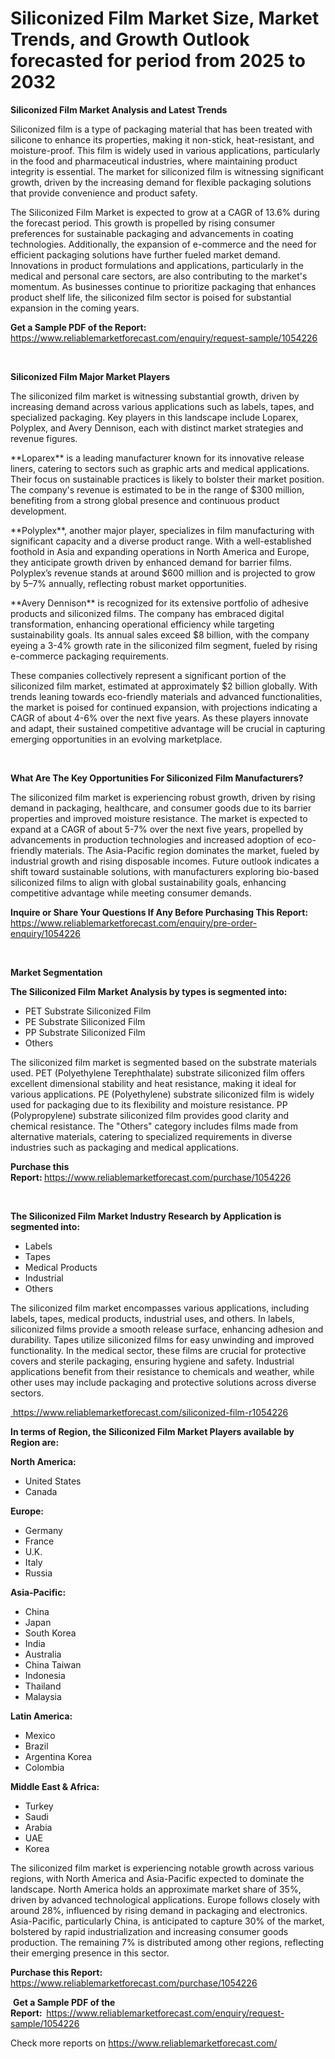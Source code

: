 <p><h1>Siliconized Film Market Size, Market Trends, and Growth Outlook forecasted for period from 2025 to 2032</h1></p><p><strong>Siliconized Film Market Analysis and Latest Trends</strong></p>
<p><p>Siliconized film is a type of packaging material that has been treated with silicone to enhance its properties, making it non-stick, heat-resistant, and moisture-proof. This film is widely used in various applications, particularly in the food and pharmaceutical industries, where maintaining product integrity is essential. The market for siliconized film is witnessing significant growth, driven by the increasing demand for flexible packaging solutions that provide convenience and product safety.</p><p>The Siliconized Film Market is expected to grow at a CAGR of 13.6% during the forecast period. This growth is propelled by rising consumer preferences for sustainable packaging and advancements in coating technologies. Additionally, the expansion of e-commerce and the need for efficient packaging solutions have further fueled market demand. Innovations in product formulations and applications, particularly in the medical and personal care sectors, are also contributing to the market's momentum. As businesses continue to prioritize packaging that enhances product shelf life, the siliconized film sector is poised for substantial expansion in the coming years.</p></p>
<p><strong>Get a Sample PDF of the Report:&nbsp;</strong> <a href="https://www.reliablemarketforecast.com/enquiry/request-sample/1054226?utm_campaign=2042&utm_medium=2&utm_source=Github&utm_content=ia&utm_term=30012025&utm_id=siliconized-film">https://www.reliablemarketforecast.com/enquiry/request-sample/1054226</a></p>
<p>&nbsp;</p>
<p><strong>Siliconized Film Major Market Players</strong></p>
<p><p>The siliconized film market is witnessing substantial growth, driven by increasing demand across various applications such as labels, tapes, and specialized packaging. Key players in this landscape include Loparex, Polyplex, and Avery Dennison, each with distinct market strategies and revenue figures.</p><p>**Loparex** is a leading manufacturer known for its innovative release liners, catering to sectors such as graphic arts and medical applications. Their focus on sustainable practices is likely to bolster their market position. The company's revenue is estimated to be in the range of $300 million, benefiting from a strong global presence and continuous product development.</p><p>**Polyplex**, another major player, specializes in film manufacturing with significant capacity and a diverse product range. With a well-established foothold in Asia and expanding operations in North America and Europe, they anticipate growth driven by enhanced demand for barrier films. Polyplex’s revenue stands at around $600 million and is projected to grow by 5–7% annually, reflecting robust market opportunities.</p><p>**Avery Dennison** is recognized for its extensive portfolio of adhesive products and siliconized films. The company has embraced digital transformation, enhancing operational efficiency while targeting sustainability goals. Its annual sales exceed $8 billion, with the company eyeing a 3-4% growth rate in the siliconized film segment, fueled by rising e-commerce packaging requirements.</p><p>These companies collectively represent a significant portion of the siliconized film market, estimated at approximately $2 billion globally. With trends leaning towards eco-friendly materials and advanced functionalities, the market is poised for continued expansion, with projections indicating a CAGR of about 4-6% over the next five years. As these players innovate and adapt, their sustained competitive advantage will be crucial in capturing emerging opportunities in an evolving marketplace.</p></p>
<p>&nbsp;</p>
<p><strong>What Are The Key Opportunities For Siliconized Film Manufacturers?</strong></p>
<p><p>The siliconized film market is experiencing robust growth, driven by rising demand in packaging, healthcare, and consumer goods due to its barrier properties and improved moisture resistance. The market is expected to expand at a CAGR of about 5-7% over the next five years, propelled by advancements in production technologies and increased adoption of eco-friendly materials. The Asia-Pacific region dominates the market, fueled by industrial growth and rising disposable incomes. Future outlook indicates a shift toward sustainable solutions, with manufacturers exploring bio-based siliconized films to align with global sustainability goals, enhancing competitive advantage while meeting consumer demands.</p></p>
<p><strong>Inquire or Share Your Questions If Any Before Purchasing This Report:</strong> <a href="https://www.reliablemarketforecast.com/enquiry/pre-order-enquiry/1054226?utm_campaign=2042&utm_medium=2&utm_source=Github&utm_content=ia&utm_term=30012025&utm_id=siliconized-film">https://www.reliablemarketforecast.com/enquiry/pre-order-enquiry/1054226</a></p>
<p>&nbsp;</p>
<p><strong>Market Segmentation</strong></p>
<p><strong>The Siliconized Film Market Analysis by types is segmented into:</strong></p>
<p><ul><li>PET Substrate Siliconized Film</li><li>PE Substrate Siliconized Film</li><li>PP Substrate Siliconized Film</li><li>Others</li></ul></p>
<p><p>The siliconized film market is segmented based on the substrate materials used. PET (Polyethylene Terephthalate) substrate siliconized film offers excellent dimensional stability and heat resistance, making it ideal for various applications. PE (Polyethylene) substrate siliconized film is widely used for packaging due to its flexibility and moisture resistance. PP (Polypropylene) substrate siliconized film provides good clarity and chemical resistance. The "Others" category includes films made from alternative materials, catering to specialized requirements in diverse industries such as packaging and medical applications.</p></p>
<p><strong>Purchase this Report:&nbsp;</strong><a href="https://www.reliablemarketforecast.com/purchase/1054226?utm_campaign=2042&utm_medium=2&utm_source=Github&utm_content=ia&utm_term=30012025&utm_id=siliconized-film">https://www.reliablemarketforecast.com/purchase/1054226</a></p>
<p>&nbsp;</p>
<p><strong>The Siliconized Film Market Industry Research by Application is segmented into:</strong></p>
<p><ul><li>Labels</li><li>Tapes</li><li>Medical Products</li><li>Industrial</li><li>Others</li></ul></p>
<p><p>The siliconized film market encompasses various applications, including labels, tapes, medical products, industrial uses, and others. In labels, siliconized films provide a smooth release surface, enhancing adhesion and durability. Tapes utilize siliconized films for easy unwinding and improved functionality. In the medical sector, these films are crucial for protective covers and sterile packaging, ensuring hygiene and safety. Industrial applications benefit from their resistance to chemicals and weather, while other uses may include packaging and protective solutions across diverse sectors.</p></p>
<p><a href="https://www.reliablemarketforecast.com/siliconized-film-r1054226?utm_campaign=2042&utm_medium=2&utm_source=Github&utm_content=ia&utm_term=30012025&utm_id=siliconized-film">&nbsp;https://www.reliablemarketforecast.com/siliconized-film-r1054226</a></p>
<p><strong>In terms of Region, the Siliconized Film Market Players available by Region are:</strong></p>
<p>
    <p> <strong> North America: </strong>
        <ul>
            <li>United States</li>
            <li>Canada</li>
        </ul>
        </p> 
    <p> <strong> Europe: </strong>
        <ul>
            <li>Germany</li>
            <li>France</li>
            <li>U.K.</li>
            <li>Italy</li>
            <li>Russia</li>
        </ul>
        </p> 
    <p> <strong> Asia-Pacific: </strong>
        <ul>
            <li>China</li>
            <li>Japan</li>
            <li>South Korea</li>
            <li>India</li>
            <li>Australia</li>
            <li>China Taiwan</li>
            <li>Indonesia</li>
            <li>Thailand</li>
            <li>Malaysia</li>
        </ul>
        </p> 
    <p> <strong> Latin America: </strong>
        <ul>
            <li>Mexico</li>
            <li>Brazil</li>
            <li>Argentina Korea</li>
            <li>Colombia</li>
        </ul>
        </p> 
    <p> <strong> Middle East & Africa: </strong>
        <ul>
            <li>Turkey</li>
            <li>Saudi</li>
            <li>Arabia</li>
            <li>UAE</li>
            <li>Korea</li>
        </ul>
    </p>
    </p>
<p><p>The siliconized film market is experiencing notable growth across various regions, with North America and Asia-Pacific expected to dominate the landscape. North America holds an approximate market share of 35%, driven by advanced technological applications. Europe follows closely with around 28%, influenced by rising demand in packaging and electronics. Asia-Pacific, particularly China, is anticipated to capture 30% of the market, bolstered by rapid industrialization and increasing consumer goods production. The remaining 7% is distributed among other regions, reflecting their emerging presence in this sector.</p></p>
<p><strong>Purchase this Report: </strong><a href="https://www.reliablemarketforecast.com/purchase/1054226?utm_campaign=2042&utm_medium=2&utm_source=Github&utm_content=ia&utm_term=30012025&utm_id=siliconized-film">https://www.reliablemarketforecast.com/purchase/1054226</a></p>
<p>&nbsp;<strong>Get a Sample PDF of the Report:&nbsp;&nbsp;</strong><a href="https://www.reliablemarketforecast.com/enquiry/request-sample/1054226?utm_campaign=2042&utm_medium=2&utm_source=Github&utm_content=ia&utm_term=30012025&utm_id=siliconized-film">https://www.reliablemarketforecast.com/enquiry/request-sample/1054226</a></p>
<p><strong></strong></p>
<p>Check more reports on <a href="https://www.reliablemarketforecast.com/?utm_campaign=2042&utm_medium=2&utm_source=Github&utm_content=ia&utm_term=30012025&utm_id=siliconized-film">https://www.reliablemarketforecast.com/</a></p>